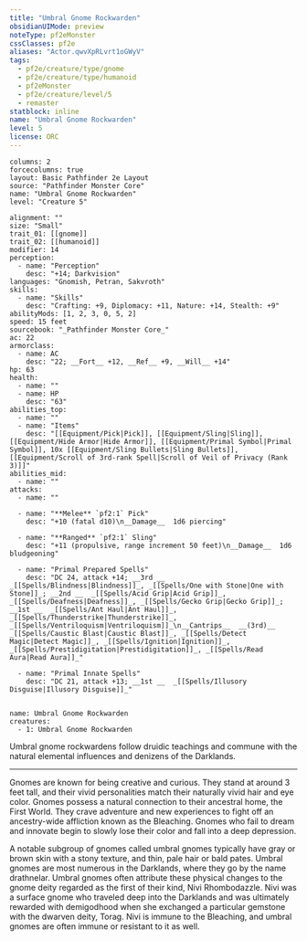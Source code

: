 ```yaml
---
title: "Umbral Gnome Rockwarden"
obsidianUIMode: preview
noteType: pf2eMonster
cssClasses: pf2e
aliases: "Actor.qwvXpRLvrt1oGWyV" 
tags:
  - pf2e/creature/type/gnome
  - pf2e/creature/type/humanoid
  - pf2eMonster
  - pf2e/creature/level/5
  - remaster
statblock: inline
name: "Umbral Gnome Rockwarden"
level: 5
license: ORC
---
```


```statblock
columns: 2
forcecolumns: true
layout: Basic Pathfinder 2e Layout
source: "Pathfinder Monster Core"
name: "Umbral Gnome Rockwarden"
level: "Creature 5"

alignment: ""
size: "Small"
trait_01: [[gnome]]
trait_02: [[humanoid]]
modifier: 14
perception:
  - name: "Perception"
    desc: "+14; Darkvision"
languages: "Gnomish, Petran, Sakvroth"
skills:
  - name: "Skills"
    desc: "Crafting: +9, Diplomacy: +11, Nature: +14, Stealth: +9"
abilityMods: [1, 2, 3, 0, 5, 2]
speed: 15 feet
sourcebook: "_Pathfinder Monster Core_"
ac: 22
armorclass:
  - name: AC
    desc: "22; __Fort__ +12, __Ref__ +9, __Will__ +14"
hp: 63
health:
  - name: ""
  - name: HP
    desc: "63"
abilities_top:
  - name: ""
  - name: "Items"
    desc: "[[Equipment/Pick|Pick]], [[Equipment/Sling|Sling]], [[Equipment/Hide Armor|Hide Armor]], [[Equipment/Primal Symbol|Primal Symbol]], 10x [[Equipment/Sling Bullets|Sling Bullets]], [[Equipment/Scroll of 3rd-rank Spell|Scroll of Veil of Privacy (Rank 3)]]"
abilities_mid:
  - name: ""
attacks:
  - name: ""

  - name: "**Melee** `pf2:1` Pick"
    desc: "+10 (fatal d10)\n__Damage__  1d6 piercing"

  - name: "**Ranged** `pf2:1` Sling"
    desc: "+11 (propulsive, range increment 50 feet)\n__Damage__  1d6 bludgeoning"

  - name: "Primal Prepared Spells"
    desc: "DC 24, attack +14; __3rd __  _[[Spells/Blindness|Blindness]]_, _[[Spells/One with Stone|One with Stone]]_; __2nd __  _[[Spells/Acid Grip|Acid Grip]]_, _[[Spells/Deafness|Deafness]]_, _[[Spells/Gecko Grip|Gecko Grip]]_; __1st __  _[[Spells/Ant Haul|Ant Haul]]_, _[[Spells/Thunderstrike|Thunderstrike]]_, _[[Spells/Ventriloquism|Ventriloquism]]_\n__Cantrips__  __(3rd)__ _[[Spells/Caustic Blast|Caustic Blast]]_, _[[Spells/Detect Magic|Detect Magic]]_, _[[Spells/Ignition|Ignition]]_, _[[Spells/Prestidigitation|Prestidigitation]]_, _[[Spells/Read Aura|Read Aura]]_"

  - name: "Primal Innate Spells"
    desc: "DC 21, attack +13; __1st __  _[[Spells/Illusory Disguise|Illusory Disguise]]_"
 
```

```encounter-table
name: Umbral Gnome Rockwarden
creatures:
  - 1: Umbral Gnome Rockwarden
```



Umbral gnome rockwardens follow druidic teachings and commune with the natural elemental influences and denizens of the Darklands.

* * *

Gnomes are known for being creative and curious. They stand at around 3 feet tall, and their vivid personalities match their naturally vivid hair and eye color. Gnomes possess a natural connection to their ancestral home, the First World. They crave adventure and new experiences to fight off an ancestry-wide affliction known as the Bleaching. Gnomes who fail to dream and innovate begin to slowly lose their color and fall into a deep depression.

A notable subgroup of gnomes called umbral gnomes typically have gray or brown skin with a stony texture, and thin, pale hair or bald pates. Umbral gnomes are most numerous in the Darklands, where they go by the name drathnelar. Umbral gnomes often attribute these physical changes to the gnome deity regarded as the first of their kind, Nivi Rhombodazzle. Nivi was a surface gnome who traveled deep into the Darklands and was ultimately rewarded with demigodhood when she exchanged a particular gemstone with the dwarven deity, Torag. Nivi is immune to the Bleaching, and umbral gnomes are often immune or resistant to it as well.
